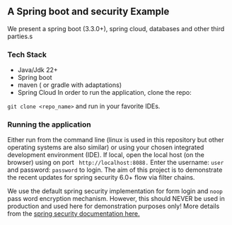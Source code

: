 ## A Spring boot and security Example

We present a spring boot (3.3.0+), spring cloud, databases and other third parties.s

### Tech Stack

- Java/Jdk 22+
- Spring boot
- maven ( or gradle with adaptations)
- Spring Cloud
In order to run the application, clone the repo:

``` git clone <repo_name> ``` and run in your favorite IDEs.

### Running the application

Either run from the command line (linux is used in this repository but other operating systems are also similar) or using your chosen integrated development environment (IDE). 
If local, open the local host (on the browser) using on port ``` http://localhost:8088.``` Enter the username:  ```user``` and password: ```password``` to login. The aim of this project is to demonstrate the recent updates for spring security 6.0+ flow via filter chains.

We use the default spring security implementation for form login and ```noop``` pass word encryption mechanism. 
However, this should NEVER be used in production and used here for demonstration purposes only! 
More details from the [spring security documentation here.](https://spring.io/projects/spring-security)


